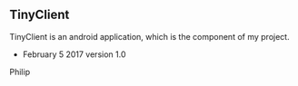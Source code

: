 ## TinyClient
TinyClient is an android application, which is the component of my project.     

+  February 5 2017 version 1.0

Philip